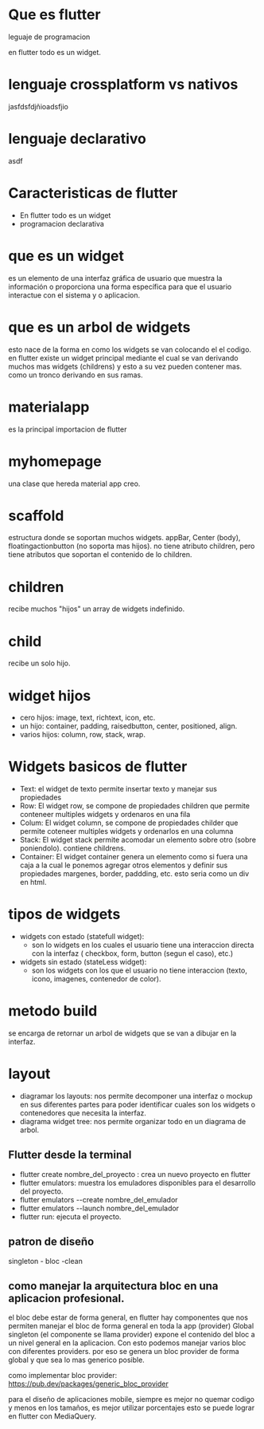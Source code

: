 # Que es flutter
leguaje de programacion


en flutter todo es un widget.

# lenguaje crossplatform vs nativos
jasfdsfdjñioadsfjio

# lenguaje declarativo
asdf

# Caracteristicas de flutter
- En flutter todo es un widget
- programacion declarativa

# que es un widget
es un elemento de una interfaz gráfica de usuario que muestra la información o proporciona una forma específica para que el usuario interactue con el sistema y o aplicacion.

# que es un arbol de widgets
esto nace de la forma en como los widgets se van colocando el el codigo. en flutter existe un widget principal mediante el cual se van derivando muchos mas widgets (childrens) y esto a su vez pueden contener mas. como un tronco derivando en sus ramas.

# materialapp
es la principal importacion de flutter

# myhomepage
una clase que hereda material app creo.

# scaffold
estructura donde se soportan muchos widgets.
appBar, Center (body), floatingactionbutton (no soporta mas hijos).
no tiene atributo children, pero tiene atributos que soportan el contenido de lo children.

# children
recibe muchos "hijos" un array de widgets indefinido.
# child
recibe un solo hijo.

# widget hijos
- cero hijos: image, text, richtext, icon, etc.
- un hijo: container, padding, raisedbutton, center, positioned, align.
- varios hijos: column, row, stack, wrap.

# Widgets basicos de flutter
- Text: el widget de texto permite insertar texto y manejar sus propiedades
- Row: El widget row, se compone de propiedades children que permite conteneer multiples widgets y ordenaros en una fila
- Colum: El widget column, se compone de propiedades childer que permite coteneer multiples widgets y ordenarlos en una columna
- Stack: El widget stack permite acomodar un elemento sobre otro (sobre poniendolo). contiene childrens.
- Container: El widget container genera un elemento como si fuera una caja a la cual le ponemos agregar otros elementos y definir sus propiedades margenes, border, paddding, etc. esto seria como un div en html.

# tipos de widgets
- widgets con estado (statefull widget):
    - son lo widgets en los cuales el usuario tiene una interaccion directa con la interfaz ( checkbox, form, button (segun el caso), etc.)
- widgets sin estado (stateLess widget):
    - son los widgets con los que el usuario no tiene interaccion (texto, icono, imagenes, contenedor de color).

# metodo build
se encarga de retornar un arbol de widgets que se van a dibujar en la interfaz.

# layout
- diagramar los layouts: nos permite decomponer una interfaz o mockup en sus diferentes partes para poder identificar cuales son los widgets o contenedores que necesita la interfaz.
- diagrama widget tree: nos permite organizar todo en un diagrama de arbol.


## Flutter desde la terminal
- flutter create nombre_del_proyecto : crea un nuevo proyecto en flutter
- flutter emulators: muestra los emuladores disponibles para el desarrollo del proyecto.
- flutter emulators --create nombre_del_emulador
- flutter emulators --launch nombre_del_emulador
- flutter run: ejecuta el proyecto.

## patron de diseño
singleton - bloc -clean

## como manejar la arquitectura bloc en una aplicacion profesional.
el bloc debe estar de forma general, en flutter hay componentes que nos permiten manejar el bloc de forma general en toda la app (provider) Global singleton (el componente se llama provider) expone el contenido del bloc a un nivel general en la aplicacion. Con esto podemos manejar varios bloc con diferentes providers. por eso se genera un bloc provider de forma global y que sea lo mas generico posible.

como implementar bloc provider: https://pub.dev/packages/generic_bloc_provider

para el diseño de aplicaciones mobile, siempre es mejor no quemar codigo y menos en los tamaños, es mejor utilizar porcentajes esto se puede lograr en flutter con MediaQuery.

